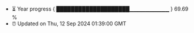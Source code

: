 - ⏳ Year progress { ████████████████████▁▁▁▁▁▁▁▁▁▁ } 69.69 %
- ⏰ Updated on Thu, 12 Sep 2024 01:39:00 GMT


